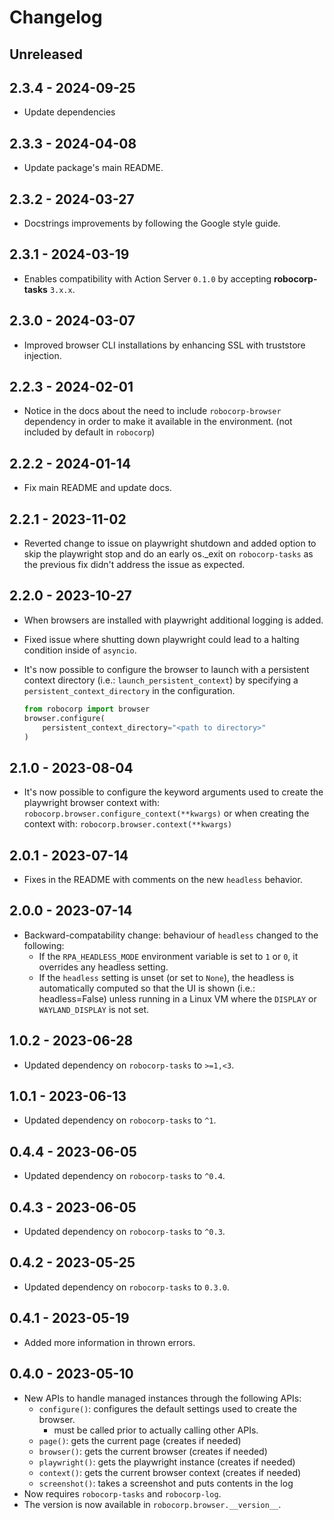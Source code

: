 # Changelog

## Unreleased

## 2.3.4 - 2024-09-25

- Update dependencies

## 2.3.3 - 2024-04-08

- Update package's main README.

## 2.3.2 - 2024-03-27

- Docstrings improvements by following the Google style guide.

## 2.3.1 - 2024-03-19

- Enables compatibility with Action Server `0.1.0` by accepting **robocorp-tasks**
  `3.x.x`.

## 2.3.0 - 2024-03-07

- Improved browser CLI installations by enhancing SSL with truststore injection.

## 2.2.3 - 2024-02-01

- Notice in the docs about the need to include `robocorp-browser` dependency in order
  to make it available in the environment. (not included by default in `robocorp`)

## 2.2.2 - 2024-01-14

- Fix main README and update docs.

## 2.2.1 - 2023-11-02

- Reverted change to issue on playwright shutdown and added option to skip
  the playwright stop and do an early os._exit on `robocorp-tasks` as
  the previous fix didn't address the issue as expected.

## 2.2.0 - 2023-10-27

- When browsers are installed with playwright additional logging is added.
- Fixed issue where shutting down playwright could lead to a halting condition inside of `asyncio`.
- It's now possible to configure the browser to launch with a persistent context
  directory (i.e.: `launch_persistent_context`) by specifying a `persistent_context_directory`
  in the configuration.

    ```python
    from robocorp import browser
    browser.configure(
        persistent_context_directory="<path to directory>"
    )
    ```


## 2.1.0 - 2023-08-04

- It's now possible to configure the keyword arguments used to create the playwright browser context with:
    `robocorp.browser.configure_context(**kwargs)`
    or when creating the context with:
    `robocorp.browser.context(**kwargs)`

## 2.0.1 - 2023-07-14

- Fixes in the README with comments on the new `headless` behavior.

## 2.0.0 - 2023-07-14

- Backward-compatability change: behaviour of `headless` changed to the following:
    - If the `RPA_HEADLESS_MODE` environment variable is set to `1` or `0`, it overrides any headless setting.
    - If the `headless` setting is unset (or set to `None`), the headless is automatically computed so that
      the UI is shown (i.e.: headless=False) unless running in a Linux VM where the `DISPLAY` or `WAYLAND_DISPLAY` is not set.

## 1.0.2 - 2023-06-28

- Updated dependency on `robocorp-tasks` to `>=1,<3`.

## 1.0.1 - 2023-06-13

- Updated dependency on `robocorp-tasks` to `^1`.

## 0.4.4 - 2023-06-05

- Updated dependency on `robocorp-tasks` to `^0.4`.

## 0.4.3 - 2023-06-05

- Updated dependency on `robocorp-tasks` to `^0.3`.

## 0.4.2 - 2023-05-25

- Updated dependency on `robocorp-tasks` to `0.3.0`.

## 0.4.1 - 2023-05-19

- Added more information in thrown errors.

## 0.4.0 - 2023-05-10

- New APIs to handle managed instances through the following APIs:
    - `configure()`: configures the default settings used to create the browser.
        - must be called prior to actually calling other APIs.
    - `page()`: gets the current page (creates if needed)
    - `browser()`: gets the current browser (creates if needed)
    - `playwright()`: gets the playwright instance (creates if needed)
    - `context()`: gets the current browser context (creates if needed)
    - `screenshot()`: takes a screenshot and puts contents in the log
- Now requires `robocorp-tasks` and `robocorp-log`.
- The version is now available in `robocorp.browser.__version__`.
